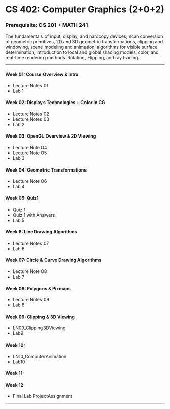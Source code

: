 # CS 402: Computer Graphics (2+0+2)
### Prerequisite: CS 201 + MATH 241
The fundamentals of input, display, and hardcopy devices, scan conversion of geometric
primitives, 2D and 3D geometric transformations, clipping and windowing, scene modeling
and animation, algorithms for visible surface determination, introduction to local and global
shading models, color, and real-time rendering methods. Rotation, Flipping, and ray tracing.

-------------------------------

#### Week 01: Course Overview & Intro
- Lecture Notes 01
- Lab 1

#### Week 02: Displays Technologies + Color in CG
- Lecture Notes 02
- Lecture Notes 03
- Lab 2

#### Week 03: OpenGL Overview & 2D Viewing
- Lecture Note 04
- Lecture Note 05
- Lab 3

#### Week 04: Geometric Transformations
- Lecture Note 06
- Lab 4

#### Week 05: Quiz1
- Quiz 1
- Quiz 1 with Answers
- Lab 5

#### Week 6: Line Drawing Algorithms
- Lecture Notes 07
- Lab 6

#### Week 07: Circle & Curve Drawing Algorithms
- Lecture Note 08
- Lab 7

#### Week 08: Polygons & Pixmaps
- Lecture Notes 09
- Lab 8

#### Week 09: Clipping & 3D Viewing
- LN09_Clipping3DViewing
- Lab9

#### Week 10:
- LN10_ComputerAnimation
- Lab10

#### Week 11:

#### Week 12:
- Final Lab ProjectAssignment

-------------------------------
